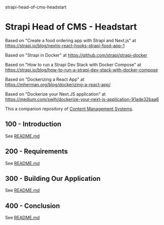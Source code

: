 strapi-head-of-cms-headstart
# Strapi Head of CMS - Headstart

Based on "Create a food ordering app with Strapi and Next.js" at https://strapi.io/blog/nextjs-react-hooks-strapi-food-app-1

Based on "Strapi in Docker" at https://github.com/strapi/strapi-docker

Based on "How to run a Strapi Dev Stack with Docker Compose" at https://strapi.io/blog/how-to-run-a-strapi-dev-stack-with-docker-compose

Based on "Dockerizing a React App" at https://mherman.org/blog/dockerizing-a-react-app/

Based on "Dockerize your Next.JS application" at https://medium.com/swlh/dockerize-your-next-js-application-91ade32baa6

This a companion repository of [Content Management Systems](https://github.com/vanHeemstraSystems/content-management-systems).

## 100 - Introduction

See [README.md](./100/README.md)

## 200 - Requirements

See [README.md](./200/README.md)

## 300 - Building Our Application

See [README.md](./300/README.md)

## 400 - Conclusion

See [README.md](./400/README.md)
